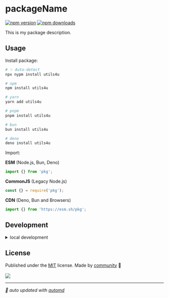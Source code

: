 # packageName

<!-- automd:badges color=yellow -->

[![npm version](https://img.shields.io/npm/v/utils4u?color=yellow)](https://npmjs.com/package/utils4u)
[![npm downloads](https://img.shields.io/npm/dm/utils4u?color=yellow)](https://npm.chart.dev/utils4u)

<!-- /automd -->

This is my package description.

## Usage

Install package:

<!-- automd:pm-install -->

```sh
# ✨ Auto-detect
npx nypm install utils4u

# npm
npm install utils4u

# yarn
yarn add utils4u

# pnpm
pnpm install utils4u

# bun
bun install utils4u

# deno
deno install utils4u
```

<!-- /automd -->

Import:

<!-- automd:jsimport cjs cdn name="pkg" -->

**ESM** (Node.js, Bun, Deno)

```js
import {} from 'pkg';
```

**CommonJS** (Legacy Node.js)

```js
const {} = require('pkg');
```

**CDN** (Deno, Bun and Browsers)

```js
import {} from 'https://esm.sh/pkg';
```

<!-- /automd -->

## Development

<details>

<summary>local development</summary>

- Clone this repository
- Install latest LTS version of [Node.js](https://nodejs.org/en/)
- Enable [Corepack](https://github.com/nodejs/corepack) using `corepack enable`
- Install dependencies using `pnpm install`
- Run interactive tests using `pnpm dev`

</details>

## License

<!-- automd:contributors license=MIT -->

Published under the [MIT](https://github.com/yanhao98/utils4u/blob/main/LICENSE) license.
Made by [community](https://github.com/yanhao98/utils4u/graphs/contributors) 💛
<br><br>
<a href="https://github.com/yanhao98/utils4u/graphs/contributors">
<img src="https://contrib.rocks/image?repo=yanhao98/utils4u" />
</a>

<!-- /automd -->

<!-- automd:with-automd -->

---

_🤖 auto updated with [automd](https://automd.unjs.io)_

<!-- /automd -->
